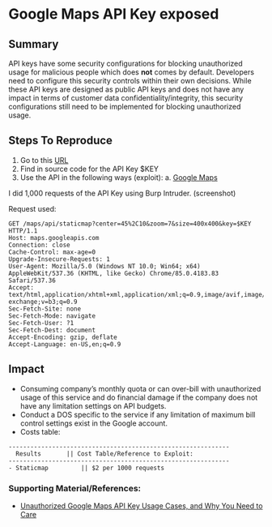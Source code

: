 

# Google Maps API Key exposed

## Summary

API keys have some security configurations for blocking unauthorized usage for malicious people which does **not** comes by default. 
Developers need to configure this security controls within their own decisions. While these API keys are designed as public API keys and does not have any impact in terms of customer data confidentiality/integrity, this security configurations still need to be implemented for blocking unauthorized usage.


## Steps To Reproduce

 1. Go to this [URL]($URL)
 2. Find in source code for the API Key $KEY 
 3. Use the API in the following ways (exploit):
	 a. [Google Maps](https://maps.googleapis.com/maps/api/staticmap?center=45%2C10&zoom=7&size=400x400&key=$KEY)

I did 1,000 requests of the API Key using Burp Intruder. (screenshot)

Request used:
```
GET /maps/api/staticmap?center=45%2C10&zoom=7&size=400x400&key=$KEY HTTP/1.1
Host: maps.googleapis.com
Connection: close
Cache-Control: max-age=0
Upgrade-Insecure-Requests: 1
User-Agent: Mozilla/5.0 (Windows NT 10.0; Win64; x64) AppleWebKit/537.36 (KHTML, like Gecko) Chrome/85.0.4183.83 Safari/537.36
Accept: text/html,application/xhtml+xml,application/xml;q=0.9,image/avif,image/webp,image/apng,*/*;q=0.8,application/signed-exchange;v=b3;q=0.9
Sec-Fetch-Site: none
Sec-Fetch-Mode: navigate
Sec-Fetch-User: ?1
Sec-Fetch-Dest: document
Accept-Encoding: gzip, deflate
Accept-Language: en-US,en;q=0.9
```

	
## Impact

-   Consuming company’s monthly quota or can over-bill with unauthorized usage of this service and do financial damage if the company does not have any limitation settings on API budgets.
-   Conduct a DOS specific to the service if any limitation of maximum bill control settings exist in the Google account.
- Costs table:
```
-------------------------------------------------------------
  Results 		|| Cost Table/Reference to Exploit:
-------------------------------------------------------------
- Staticmap 		|| $2 per 1000 requests
``` 
 

### Supporting Material/References:
 - [Unauthorized Google Maps API Key Usage Cases, and Why You Need to Care](https://medium.com/bugbountywriteup/unauthorized-google-maps-api-key-usage-cases-and-why-you-need-to-care-1ccb28bf21e)
 

